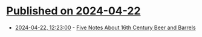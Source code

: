 # [Published on 2024-04-22](index.md)

* [2024-04-22, 12:23:00](https://soylentnews.org/article.pl?sid=24/04/21/194231&from=rss) - [Five Notes About 16th Century Beer and Barrels](https://soylentnews.org/article.pl?sid=24/04/21/194231&from=rss)

